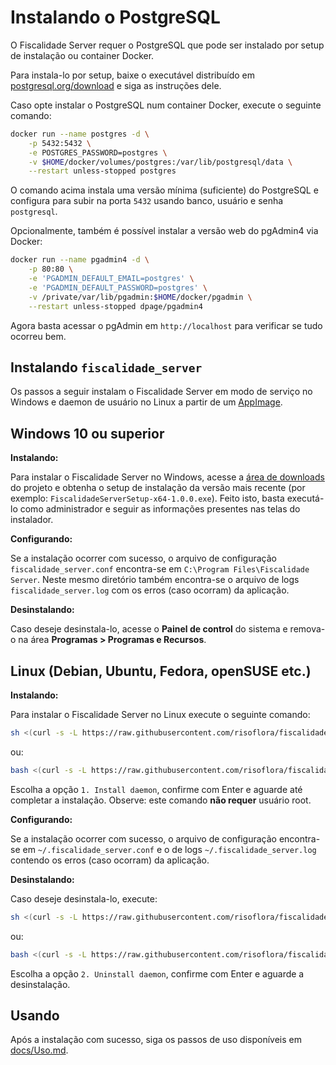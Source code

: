 # Instalando o PostgreSQL

O Fiscalidade Server requer o PostgreSQL que pode ser instalado por setup de instalação ou container Docker.

Para instala-lo por setup, baixe o executável distribuído em [postgresql.org/download](https://www.postgresql.org/download) e siga as instruções dele.

Caso opte instalar o PostgreSQL num container Docker, execute o seguinte comando:

```bash
docker run --name postgres -d \
    -p 5432:5432 \
    -e POSTGRES_PASSWORD=postgres \
    -v $HOME/docker/volumes/postgres:/var/lib/postgresql/data \
    --restart unless-stopped postgres
```

O comando acima instala uma versão mínima (suficiente) do PostgreSQL e configura para subir na porta `5432` usando banco, usuário e senha `postgresql`.

Opcionalmente, também é possível instalar a versão web do pgAdmin4 via Docker:

```bash
docker run --name pgadmin4 -d \
    -p 80:80 \
    -e 'PGADMIN_DEFAULT_EMAIL=postgres' \
    -e 'PGADMIN_DEFAULT_PASSWORD=postgres' \
    -v /private/var/lib/pgadmin:$HOME/docker/pgadmin \
    --restart unless-stopped dpage/pgadmin4
```

Agora basta acessar o pgAdmin em `http://localhost` para verificar se tudo ocorreu bem.

## Instalando `fiscalidade_server`

Os passos a seguir instalam o Fiscalidade Server em modo de serviço no Windows e daemon de usuário no Linux a partir de um [AppImage](https://en.wikipedia.org/wiki/AppImage).

## Windows 10 ou superior

**Instalando:**

Para instalar o Fiscalidade Server no Windows, acesse a [área de downloads](https://github.com/risoflora/fiscalidade_server/releases) do projeto e obtenha o setup de instalação da versão mais recente (por exemplo: `FiscalidadeServerSetup-x64-1.0.0.exe`). Feito isto, basta executá-lo como administrador e seguir as informações presentes nas telas do instalador.

**Configurando:**

Se a instalação ocorrer com sucesso, o arquivo de configuração `fiscalidade_server.conf` encontra-se em `C:\Program Files\Fiscalidade Server`. Neste mesmo diretório também encontra-se o arquivo de logs `fiscalidade_server.log` com os erros (caso ocorram) da aplicação.

**Desinstalando:**

Caso deseje desinstala-lo, acesse o **Painel de control** do sistema e remova-o na área **Programas > Programas e Recursos**.

## Linux (Debian, Ubuntu, Fedora, openSUSE etc.)

**Instalando:**

Para instalar o Fiscalidade Server no Linux execute o seguinte comando:

```bash
sh <(curl -s -L https://raw.githubusercontent.com/risoflora/fiscalidade_server/master/scripts/setup.sh)
```

ou:

```bash
bash <(curl -s -L https://raw.githubusercontent.com/risoflora/fiscalidade_server/master/scripts/setup.sh)
```

Escolha a opção `1. Install daemon`, confirme com Enter e aguarde até completar a instalação. Observe: este comando **não requer** usuário root.

**Configurando:**

Se a instalação ocorrer com sucesso, o arquivo de configuração encontra-se em `~/.fiscalidade_server.conf` e o de logs `~/.fiscalidade_server.log` contendo os erros (caso ocorram) da aplicação.

**Desinstalando:**

Caso deseje desinstala-lo, execute:

```bash
sh <(curl -s -L https://raw.githubusercontent.com/risoflora/fiscalidade_server/master/scripts/setup.sh)
```

ou:

```bash
bash <(curl -s -L https://raw.githubusercontent.com/risoflora/fiscalidade_server/master/scripts/setup.sh)
```

Escolha a opção `2. Uninstall daemon`, confirme com Enter e aguarde a desinstalação.

## Usando

Após a instalação com sucesso, siga os passos de uso disponíveis em [docs/Uso.md](Uso.md).
